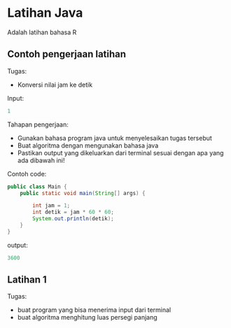 # Latihan Java

Adalah latihan bahasa R

## Contoh pengerjaan latihan 

Tugas:
- Konversi nilai jam ke detik

Input: 
```r
1
```

Tahapan pengerjaan:
- Gunakan bahasa program java untuk menyelesaikan tugas tersebut
- Buat algoritma dengan mengunakan bahasa java
- Pastikan output yang dikeluarkan dari terminal sesuai dengan apa yang ada dibawah ini!

Contoh code:
```java
public class Main {
    public static void main(String[] args) {

        int jam = 1;
        int detik = jam * 60 * 60;
        System.out.println(detik);
    }
}
```

output:
```r
3600
```
## Latihan 1

Tugas:
- buat program yang bisa menerima input dari terminal
- buat algoritma menghitung luas persegi panjang

